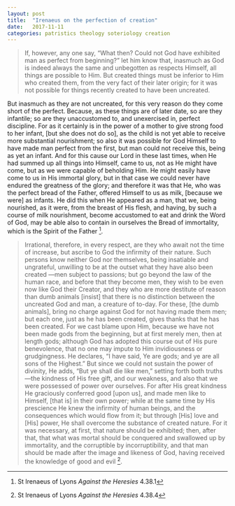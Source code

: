 ```yaml
---
layout: post
title:  "Irenaeus on the perfection of creation"
date:   2017-11-11
categories: patristics theology soteriology creation
---
```


>If, however, any one say, “What then? Could not God have exhibited man as perfect from 
beginning?” let him know that, inasmuch as God is indeed always the same and unbegotten as respects 
Himself, all things are possible to Him. But created things must be inferior to Him who created them, from 
the very fact of their later origin; for it was not possible for things recently created to have been uncreated. 
<!--excerpt-->
But inasmuch as they are not uncreated, for this very reason do they come short of the perfect. Because, as 
these things are of later date, so are they infantile; so are they unaccustomed to, and unexercised in, perfect 
discipline. For as it certainly is in the power of a mother to give strong food to her infant, [but she does not 
do so], as the child is not yet able to receive more substantial nourishment; so also it was possible for God 
Himself to have made man perfect from the first, but man could not receive this, being as yet 
an infant. And for this cause our Lord in these last times, when He had summed up all things into Himself, 
came to us, not as He might have come, but as we were capable of beholding Him. He might easily have 
come to us in His immortal glory, but in that case we could never have endured the greatness of the glory; 
and therefore it was that He, who was the perfect bread of the Father, offered Himself to us as milk, 
[because we were] as infants. He did this when He appeared as a man, that we, being nourished, as it were, 
from the breast of His flesh, and having, by such a course of milk nourishment, become accustomed to eat 
and drink the Word of God, may be able also to contain in ourselves the Bread of immortality, which is the 
Spirit of the Father [^1].

>Irrational, therefore, in every respect, are they who await not the time of increase, but ascribe to God 
the infirmity of their nature. Such persons know neither God nor themselves, being insatiable and 
ungrateful, unwilling to be at the outset what they have also been created —men subject to passions; but 
go beyond the law of the human race, and before that they become men, they wish to be even now like God 
their Creator, and they who are more destitute of reason than dumb animals [insist] that there is no 
distinction between the uncreated God and man, a creature of to-day. For these, [the dumb animals], bring 
no charge against God for not having made them men; but each one, just as he has been created, gives
thanks that he has been created. For we cast blame upon Him, because we have not been made gods from 
the beginning, but at first merely men, then at length gods; although God has adopted this course out of His 
pure benevolence, that no one may impute to Him invidiousness or grudgingness. He declares, “I have said, 
Ye are gods; and ye are all sons of the Highest.” But since we could not sustain the power of divinity, He
adds, “But ye shall die like men,” setting forth both truths —the kindness of His free gift, and our 
weakness, and also that we were possessed of power over ourselves. For after His great kindness He 
graciously conferred good [upon us], and made men like to Himself, [that is] in their own power; while at 
the same time by His prescience He knew the infirmity of human beings, and the consequences which 
would flow from it; but through [His] love and [His] power, He shall overcome the substance of created 
nature. For it was necessary, at first, that nature should be exhibited; then, after that, that what was mortal 
should be conquered and swallowed up by immortality, and the corruptible by incorruptibility, and that 
man should be made after the image and likeness of God, having received the knowledge of good and evil [^2].

[^1]: St Irenaeus of Lyons _Against the Heresies_ 4.38.1
[^2]: St Irenaeus of Lyons _Against the Heresies_ 4.38.4